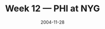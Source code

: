 ---
layout: game
title: Week 12 — PHI at NYG
season: 2004
game_id: 2004_12_PHI_NYG
week: 12
date: 2004-11-28
home_team: NYG
away_team: PHI
final_home: 
final_away: 
pbp_url: /assets/data/pbp/2004/2004_12_PHI_NYG.csv.gz
---